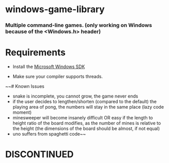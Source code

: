 # windows-game-library
### Multiple command-line games. (only working on Windows because of the <Windows.h> header)

# Requirements

 - Install the [Microsoft Windows SDK](https://developer.microsoft.com/en-us/windows/downloads/windows-sdk/)

 - Make sure your compiler supports threads.
 
~~# Known Issues
 
  - snake is incomplete, you cannot grow, the game never ends
  - if the user decides to lengthen/shorten (compared to the default) the playing area of pong, the numbers will stay in the same place (lazy code moment)
  - minesweeper will become insanely difficult OR easy if the length to height ratio of the board modifies, as the number of mines is relative to the height (the dimensions of the board should be almost, if not equal)
  - uno suffers from spaghetti code~~
# DISCONTINUED
